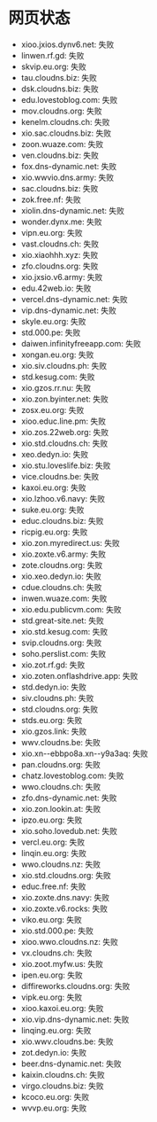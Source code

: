 # 网页状态
- xioo.jxios.dynv6.net: 失败
- linwen.rf.gd: 失败
- skvip.eu.org: 失败
- tau.cloudns.biz: 失败
- dsk.cloudns.biz: 失败
- edu.lovestoblog.com: 失败
- mov.cloudns.org: 失败
- kenelm.cloudns.ch: 失败
- xio.sac.cloudns.biz: 失败
- zoon.wuaze.com: 失败
- ven.cloudns.biz: 失败
- fox.dns-dynamic.net: 失败
- xio.wwvio.dns.army: 失败
- sac.cloudns.biz: 失败
- zok.free.nf: 失败
- xiolin.dns-dynamic.net: 失败
- wonder.dynx.me: 失败
- vipn.eu.org: 失败
- vast.cloudns.ch: 失败
- xio.xiaohhh.xyz: 失败
- zfo.cloudns.org: 失败
- xio.jxsio.v6.army: 失败
- edu.42web.io: 失败
- vercel.dns-dynamic.net: 失败
- vip.dns-dynamic.net: 失败
- skyle.eu.org: 失败
- std.000.pe: 失败
- daiwen.infinityfreeapp.com: 失败
- xongan.eu.org: 失败
- xio.siv.cloudns.ph: 失败
- std.kesug.com: 失败
- xio.gzos.rr.nu: 失败
- xio.zon.byinter.net: 失败
- zosx.eu.org: 失败
- xioo.educ.line.pm: 失败
- xio.zos.22web.org: 失败
- xio.std.cloudns.ch: 失败
- xeo.dedyn.io: 失败
- xio.stu.loveslife.biz: 失败
- vice.cloudns.be: 失败
- kaxoi.eu.org: 失败
- xio.lzhoo.v6.navy: 失败
- suke.eu.org: 失败
- educ.cloudns.biz: 失败
- ricpig.eu.org: 失败
- xio.zon.myredirect.us: 失败
- xio.zoxte.v6.army: 失败
- zote.cloudns.org: 失败
- xio.xeo.dedyn.io: 失败
- cdue.cloudns.ch: 失败
- inwen.wuaze.com: 失败
- xio.edu.publicvm.com: 失败
- std.great-site.net: 失败
- xio.std.kesug.com: 失败
- svip.cloudns.org: 失败
- soho.perslist.com: 失败
- xio.zot.rf.gd: 失败
- xio.zoten.onflashdrive.app: 失败
- std.dedyn.io: 失败
- siv.cloudns.ph: 失败
- std.cloudns.org: 失败
- stds.eu.org: 失败
- xio.gzos.link: 失败
- wwv.cloudns.be: 失败
- xio.xn--ebbpo8a.xn--y9a3aq: 失败
- pan.cloudns.org: 失败
- chatz.lovestoblog.com: 失败
- wwo.cloudns.ch: 失败
- zfo.dns-dynamic.net: 失败
- xio.zon.lookin.at: 失败
- ipzo.eu.org: 失败
- xio.soho.lovedub.net: 失败
- vercl.eu.org: 失败
- linqin.eu.org: 失败
- wwo.cloudns.nz: 失败
- xio.std.cloudns.org: 失败
- educ.free.nf: 失败
- xio.zoxte.dns.navy: 失败
- xio.zoxte.v6.rocks: 失败
- viko.eu.org: 失败
- xio.std.000.pe: 失败
- xioo.wwo.cloudns.nz: 失败
- vx.cloudns.ch: 失败
- xio.zoot.myfw.us: 失败
- ipen.eu.org: 失败
- diffireworks.cloudns.org: 失败
- vipk.eu.org: 失败
- xioo.kaxoi.eu.org: 失败
- xio.vip.dns-dynamic.net: 失败
- linqing.eu.org: 失败
- xio.wwv.cloudns.be: 失败
- zot.dedyn.io: 失败
- beer.dns-dynamic.net: 失败
- kaixin.cloudns.ch: 失败
- virgo.cloudns.biz: 失败
- kcoco.eu.org: 失败
- wvvp.eu.org: 失败
